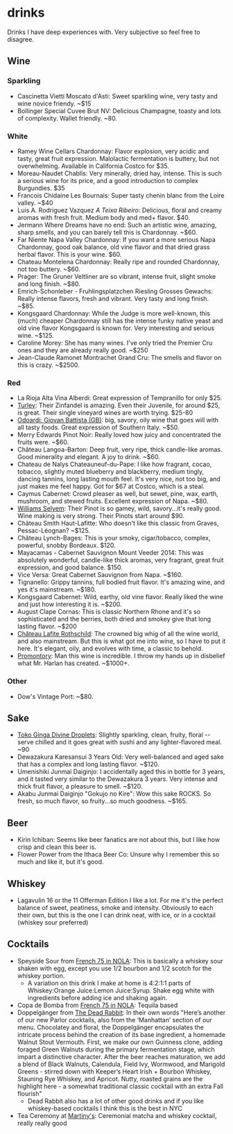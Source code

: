 # drinks

Drinks I have deep experiences with. Very subjective so feel free to disagree.

## Wine

### Sparkling

- Cascinetta Vietti Moscato d'Asti: Sweet sparkling wine, very tasty and wine novice friendy. ~$15
- Bollinger Special Cuvee Brut NV: Delicious Champagne, toasty and lots of complexity. Wallet friendly. ~80.

### White

- Ramey Wine Cellars Chardonnay: Flavor explosion, very acidic and tasty, great fruit expression. Malolactic fermentation is buttery, but not overwhelming. Available in California Costco for $35.
- Moreau-Naudet Chablis: Very minerally, dried hay, intense. This is such a serious wine for its price, and a good introduction to complex Burgundies. $35
- Francois Chidaine Les Bournais: Super tasty chenin blanc from the Loire valley. ~$40
- Luis A. Rodriguez Vazquez _A Teixa Ribeiro_: Delicious, floral and creamy aromas with fresh fruit. Medium body and med+ flavor. $40.
- Jermann Where Dreams have no end: Such an artistic wine, amazing, sharp smells, and you can barely tell this is Chardonnay. ~$60.
- Far Niente Napa Valley Chardonnay: If you want a more serious Napa Chardonnay, good oak balance, old vine flavor and that dried grass herbal flavor. This is your wine. $60.
- Chateau Montelena Chardonnay: Really ripe and rounded Chardonnay, not too buttery. ~$60.
- Prager: The Gruner Veltliner are so vibrant, intense fruit, slight smoke and long finish. ~$80.
- Emrich-Schonleber - Fruhlingsplatzchen Riesling Grosses Gewachs:  Really intense flavors, fresh and vibrant. Very tasty and long finish. ~$85.
- Kongsgaard Chardonnay: While the Judge is more well-known, this (much) cheaper Chardonnay still has the intense funky native yeast and old vine flavor Kongsgaard is known for. Very interesting and serious wine. ~$125.
- Caroline Morey: She has many wines. I've only tried the Premier Cru ones and they are already really good. ~$250
- Jean-Claude Ramonet Montrachet Grand Cru: The smells and flavor on this is crazy. ~$2500.

### Red

- La Rioja Alta Vina Alberdi: Great expression of Tempranillo for only $25.
- [Turley](https://www.turleywinecellars.com/): Their Zinfandel is amazing. Even their Juvenile, for around $25, is great. Their single vineyard wines are worth trying. $25-80
- [Odoardi: Giovan Battista (GB)](https://www.cantineodoardi.it/prodotto/gb-odoardi/): big, savory, oily wine that goes will with all tasty foods. Great expression of Southern Italy. ~$50.
- Merry Edwards Pinot Noir: Really loved how juicy and concentrated the fruits were. ~$60.
- Château Langoa-Barton: Deep fruit, very ripe, thick candle-like aromas. Good minerality and elegant. A joy to drink. ~$60.
- Chateau de Nalys Chateauneuf-du-Pape: I like how fragrant, cocao, tobacco, slightly muted blueberry and blackberry, medium tingly, dancing tannins, long lasting mouth feel. It's very nice, not too big, and just makes me feel happy. Got for $67 at Costco, which is a steal.
- Caymus Cabernet: Crowd pleaser as well, but sewet, pine, wax, earth, mushroom, and stewed fruits. Excellent expression of Napa. ~$80.
- [Williams Selyem](https://www.williamsselyem.com/): Their Pinot is so gamey, wild, savory...it's really good. Wine making is very strong. Their Pinots start around $90.
- Château Smith Haut-Lafitte: Who doesn't like this classic from Graves, Pessac-Léognan? ~$125.
- Château Lynch-Bages: This is your smoky, cigar/tobacco, complex, powerful, snobby Bordeaux. $120.
- Mayacamas - Cabernet Sauvignon Mount Veeder 2014: This was absolutely wonderful, candle-like thick aromas, very fragrant, great fruit expression, and good balance. $150.
- Vice Versa: Great Cabernet Sauvignon from Napa. ~$160.
- Tignanello: Grippy tannins, full bodied fruit flavor. It's amazing wine, and yes it's mainstream. ~$180.
- Kongsgaard Cabernet: Wild, earthy, old vine flavor. Really liked the wine and just how interesting it is. ~$200.
- August Clape Cornas: This is classic Northern Rhone and it's so sophisticated and the berries, both dried and smokey give that long lasting flavor. ~$200
- [Château Lafite Rothschild](https://www.lafite.com/domaines/chateau-lafite-rothschild/): The crowned big whig of all the wine world, and also mainstream. But this is what got me into wine, so I have to put it here. It's elegant, oily, and evolves with time, a classic to behold.
- [Promontory](https://www.promontory.wine/): Man this wine is incredible. I throw my hands up in disbelief what Mr. Harlan has created. ~$1000+.

### Other

- Dow's Vintage Port: ~$80.

## Sake

- [Toko Ginga Divine Droplets](https://www.vineconnections.com/japanese-sake/grades/junmai-daiginjo-daiginjo/divine-droplets/): Slightly sparkling, clean, fruity, floral -- serve chilled and it goes great with sushi and any lighter-flavored meal. ~90
- Dewazakura Karesansui 3 Years Old: Very well-balanced and aged sake that has a complex and long lasting flavor. ~$120.
- Umenishiki Junmai Daiginjo: I accidentally aged this in bottle for 3 years, and it tasted very similar to the Dewazakura 3 years. Very intense and thick fruit flavor, a pleasure to smell. ~$120.
- Akabu Junmai Daiginjo "Gokujo no Kire": Wow this sake ROCKS. So fresh, so much flavor, so fruity...so much goodness. ~$165.

## Beer

- Kirin Ichiban: Seems like beer fanatics are not about this, but I like how crisp and clean this beer is.
- Flower Power from the Ithaca Beer Co: Unsure why I remember this so much and like it, but it's good.

## Whiskey

- Lagavulin 16 or the 11 Offerman Edition I like a lot. For me it's the perfect balance of sweet, peatiness, smoke and intensity. Obviously to each their own, but this is the one I can drink neat, with ice, or in a cocktail (whiskey sour preferred)

## Cocktails

- Speyside Sour from [French 75 in NOLA](https://www.arnaudsrestaurant.com/bars/french-75/): This is basically a whiskey sour shaken with egg, except you use 1/2 bourbon and 1/2 scotch for the whiskey portion.
  - A variation on this drink I make at home is 4:2:1:1 parts of Whiskey:Orange Juice:Lemon Juice:Syrup. Shake egg white with ingredients before adding ice and shaking again.
- Copa de Bomba from [French 75 in NOLA](https://www.arnaudsrestaurant.com/bars/french-75/): Tequila based
- Doppelgänger from [The Dead Rabbit](https://thedeadrabbit.com/): In their own words "Here’s another of our new Parlor cocktails, also from the ‘Manhattan’ section of our menu. Chocolatey and floral, the Doppelgänger encapsulates the intricate process behind the creation of its base ingredient, a homemade Walnut Stout Vermouth. First, we make our own Guinness clone, adding foraged Green Walnuts during the primary fermentation stage, which impart a distinctive character. After the beer reaches maturation, we add a blend of Black Walnuts, Calendula, Field Ivy, Wormwood, and Marigold Greens - stirred down with Keeper’s Heart Irish + Bourbon Whiskey, Stauning Rye Whiskey, and Apricot. Nutty, roasted grains are the highlight here - a somewhat traditional classic cocktail with an extra Fall flourish"
  - Dead Rabbit also has a lot of other good drinks and if you like whiskey-based cocktails I think this is the best in NYC
- Tea Ceremony at [Martiny's](https://www.martinys.com/): Ceremonial matcha and whiskey cocktail, really really good
